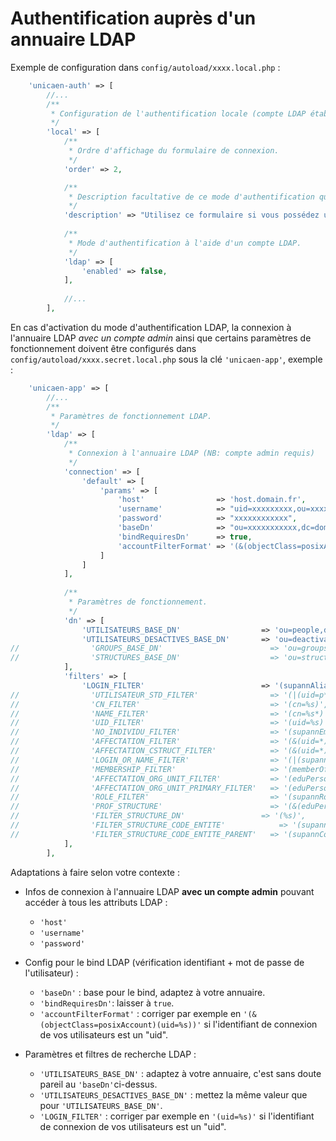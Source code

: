 Authentification auprès d'un annuaire LDAP
==========================================

Exemple de configuration dans `config/autoload/xxxx.local.php` :

```php
    'unicaen-auth' => [
        //...
        /**
         * Configuration de l'authentification locale (compte LDAP établissement, ou compte BDD application).
         */
        'local' => [
            /**
             * Ordre d'affichage du formulaire de connexion.
             */
            'order' => 2,

            /**
             * Description facultative de ce mode d'authentification qui apparaîtra sur la page de connexion.
             */
            'description' => "Utilisez ce formulaire si vous possédez un compte LDAP établissement ou un compte local dédié à l'application.",
            
            /**
             * Mode d'authentification à l'aide d'un compte LDAP.
             */
            'ldap' => [
                'enabled' => false,
            ],
            
            //...
        ],
```

En cas d'activation du mode d'authentification LDAP, la connexion à l'annuaire LDAP *avec un compte admin* ainsi
que certains paramètres de fonctionnement doivent être configurés dans `config/autoload/xxxx.secret.local.php` 
sous la clé `'unicaen-app'`, exemple :

```php
    'unicaen-app' => [
        //...
        /**
         * Paramètres de fonctionnement LDAP.
         */
        'ldap' => [
            /**
             * Connexion à l'annuaire LDAP (NB: compte admin requis)
             */
            'connection' => [
                'default' => [
                    'params' => [
                        'host'                => 'host.domain.fr',
                        'username'            => "uid=xxxxxxxxx,ou=xxxxxxxxxx,dc=domain,dc=fr",
                        'password'            => "xxxxxxxxxxxx",
                        'baseDn'              => "ou=xxxxxxxxxxx,dc=domain,dc=fr",
                        'bindRequiresDn'      => true,
                        'accountFilterFormat' => '(&(objectClass=posixAccount)(supannAliasLogin=%s))',
                    ]
                ]
            ],
            
            /**
             * Paramètres de fonctionnement.
             */
            'dn' => [
                'UTILISATEURS_BASE_DN'                  => 'ou=people,dc=domain,dc=fr',
                'UTILISATEURS_DESACTIVES_BASE_DN'       => 'ou=deactivated,dc=domain,dc=fr',
//                'GROUPS_BASE_DN'                        => 'ou=groups,dc=domain,dc=fr',
//                'STRUCTURES_BASE_DN'                    => 'ou=structures,dc=domain,dc=fr',
            ],
            'filters' => [
                'LOGIN_FILTER'                          => '(supannAliasLogin=%s)',
//                'UTILISATEUR_STD_FILTER'                => '(|(uid=p*)(&(uid=e*)(eduPersonAffiliation=student)))',
//                'CN_FILTER'                             => '(cn=%s)',
//                'NAME_FILTER'                           => '(cn=%s*)',
//                'UID_FILTER'                            => '(uid=%s)',
//                'NO_INDIVIDU_FILTER'                    => '(supannEmpId=%08s)',
//                'AFFECTATION_FILTER'                    => '(&(uid=*)(eduPersonOrgUnitDN=%s))',
//                'AFFECTATION_CSTRUCT_FILTER'            => '(&(uid=*)(|(ucbnSousStructure=%s;*)(supannAffectation=%s;*)))',
//                'LOGIN_OR_NAME_FILTER'                  => '(|(supannAliasLogin=%s)(cn=%s*))',
//                'MEMBERSHIP_FILTER'                     => '(memberOf=%s)',
//                'AFFECTATION_ORG_UNIT_FILTER'           => '(eduPersonOrgUnitDN=%s)',
//                'AFFECTATION_ORG_UNIT_PRIMARY_FILTER'   => '(eduPersonPrimaryOrgUnitDN=%s)',
//                'ROLE_FILTER'                           => '(supannRoleEntite=[role={SUPANN}%s][type={SUPANN}%s][code=%s]*)',
//                'PROF_STRUCTURE'                        => '(&(eduPersonAffiliation=teacher)(eduPersonOrgUnitDN=%s))',
//                'FILTER_STRUCTURE_DN'		            => '(%s)',
//                'FILTER_STRUCTURE_CODE_ENTITE'	        => '(supannCodeEntite=%s)',
//                'FILTER_STRUCTURE_CODE_ENTITE_PARENT'   => '(supannCodeEntiteParent=%s)',
            ],
        ],
```

Adaptations à faire selon votre contexte :

- Infos de connexion à l'annuaire LDAP **avec un compte admin** pouvant accéder à tous les attributs LDAP : 
  - `'host'`
  - `'username'`
  - `'password'`

- Config pour le bind LDAP (vérification identifiant + mot de passe de l'utilisateur) :  
  - `'baseDn'` : base pour le bind, adaptez à votre annuaire.
  - `'bindRequiresDn'`: laisser à `true`.
  - `'accountFilterFormat'` : corriger par exemple en `'(&(objectClass=posixAccount)(uid=%s))'` si l'identifiant de 
    connexion de vos utilisateurs est un "uid".

- Paramètres et filtres de recherche LDAP :       
  - `'UTILISATEURS_BASE_DN'` : adaptez à votre annuaire, c'est sans doute pareil au `'baseDn'`ci-dessus.
  - `'UTILISATEURS_DESACTIVES_BASE_DN'` : mettez la même valeur que pour `'UTILISATEURS_BASE_DN'`.
  - `'LOGIN_FILTER'` : corriger par exemple en `'(uid=%s)'` si l'identifiant de 
    connexion de vos utilisateurs est un "uid".
